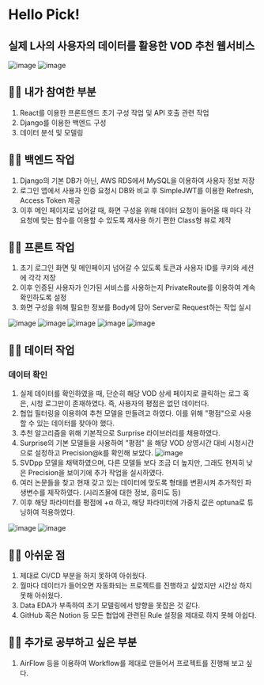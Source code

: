 ﻿# Hello Pick!

## 실제 L사의 사용자의 데이터를 활용한 VOD 추천 웹서비스 

![image](https://github.com/mino1998/VOD-Chucheon-Backend-.new/assets/55076739/42973193-89cd-41a9-8885-1401b6b727b3)
![image](https://github.com/mino1998/VOD-Chucheon-Backend-.new/assets/55076739/b46633c4-6928-41a8-93f3-bf2d4d27bd9a)

## 👨‍💻 내가 참여한 부분 
1. React를 이용한 프론트엔드 초기 구성 작업 및 API 호출 관련 작업
2. Django를 이용한 백엔드 구성
3. 데이터 분석 및 모델링

## 👨‍💻 백엔드 작업
1. Django의 기본 DB가 아닌, AWS RDS에서 MySQL을 이용하여 사용자 정보 저장
2. 로그인 앱에서 사용자 인증 요청시 DB와 비교 후 SimpleJWT를 이용한 Refresh, Access Token 제공
3. 이후 메인 페이지로 넘어갈 때, 화면 구성을 위해 데이터 요청이 들어올 때 마다 각 요청에 맞는 함수를 이용할 수 있도록 재사용 하기 편한 Class형 뷰로 제작

## 👨‍💻 프론트 작업
1. 초기 로그인 화면 및 메인페이지 넘어갈 수 있도록 토큰과 사용자 ID를 쿠키와 세션에 각각 저장
2. 이후 인증된 사용자가 인가된 서비스를 사용하는지 PrivateRoute를 이용하여 계속 확인하도록 설정
3. 화면 구성을 위해 필요한 정보를 Body에 담아 Server로 Request하는 작업 실시

![image](https://github.com/mino1998/VOD-Chucheon-Backend-.new/assets/55076739/d130dd70-8133-4163-879e-ac542076263a)
![image](https://github.com/mino1998/VOD-Chucheon-Backend-.new/assets/55076739/5fe51497-813e-47a0-af47-d0fc47f2f571)
![image](https://github.com/mino1998/VOD-Chucheon-Backend-.new/assets/55076739/a7e270bb-a473-42f7-bcb7-b6ecf310a159)
![image](https://github.com/mino1998/VOD-Chucheon-Backend-.new/assets/55076739/84518c21-aafa-4218-8542-26c75d24f0e8)
![image](https://github.com/mino1998/VOD-Chucheon-Backend-.new/assets/55076739/5edf0ae8-4229-463f-a99c-03bafb2f0522)

## 👨‍💻 데이터 작업
### 데이터 확인
1. 실제 데이터를 확인하였을 때, 단순히 해당 VOD 상세 페이지로 클릭하는 로그 혹은, 시청 로그만이 존재하였다. 즉, 사용자의 평점은 없던 데이터다.
2. 협업 필터링을 이용하여 추천 모델을 만들려고 하였다. 이를 위해 "평점"으로 사용할 수 있는 데이터를 찾아야 했다.
3. 추천 알고리즘을 위해 기본적으로 Surprise 라이브러리를 채용하였다.
4. Surprise의 기본 모델들을 사용하여 "평점" 을 해당 VOD 상영시간 대비 시청시간으로 설정하고 Precision@k를 확인해 보았다.
![image](https://github.com/mino1998/VOD-Chucheon-Backend-.new/assets/55076739/b1b63c41-014f-44db-93b7-3536c3bd0b7d)
5. SVDpp 모델을 채택하였으며, 다른 모델들 보다 조금 더 높지만, 그래도 현저히 낮은 Precision을 보이기에 추가 작업을 실시하였다.
6. 여러 논문들을 찾고 현재 갖고 있는 데이터에 맞도록 형태를 변환시켜 추가적인 파생변수를 제작하였다. (시리즈물에 대한 정보, 흥미도 등)
7. 이후 해당 파라미터를 평점에 +α 하고, 해당 파라미터에 가중치 값은 optuna로 튜닝하여 적용하였다.

![image](https://github.com/mino1998/VOD-Chucheon-Backend-.new/assets/55076739/87a4d3f0-49c9-4afd-9b3b-b1371dbc66d3)
![image](https://github.com/mino1998/VOD-Chucheon-Backend-.new/assets/55076739/a73df13d-e9be-4ebb-8cdd-2fffcfc1d545)

## 🤦‍♂️ 아쉬운 점
1. 제대로 CI/CD 부분을 하지 못하여 아쉬웠다.
2. 월마다 데이터가 들어오면 자동화되는 프로젝트를 진행하고 싶었지만 시간상 하지 못해 아쉬웠다.
3. Data EDA가 부족하여 초기 모델링에서 방향을 못잡은 것 같다.
4. GitHub 혹은 Notion 등 모든 협업에 관련된 Rule 설정을 제대로 하지 못해 아쉽다.

## 🙆‍♂️ 추가로 공부하고 싶은 부분
1. AirFlow 등을 이용하여 Workflow를 제대로 만들어서 프로젝트를 진행해 보고 싶다.

